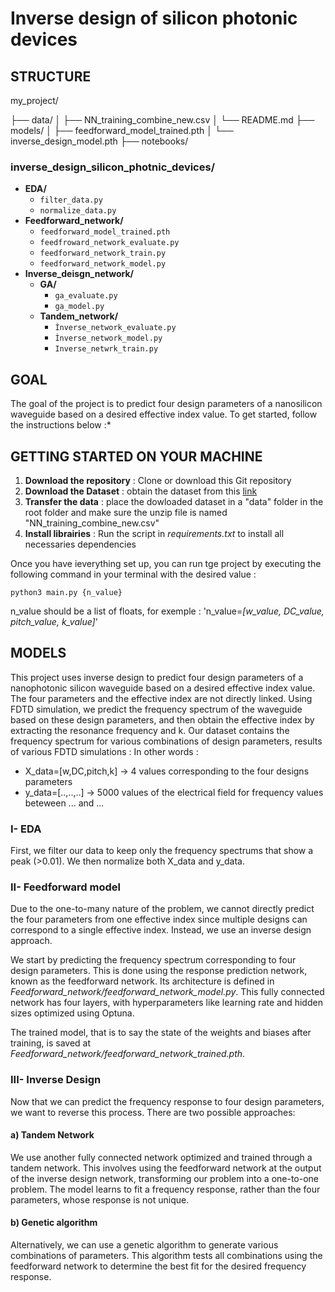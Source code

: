 # Inverse design of silicon photonic devices

## STRUCTURE

my_project/

├── data/
│   ├── NN_training_combine_new.csv
│   └── README.md
├── models/
│   ├── feedforward_model_trained.pth
│   └── inverse_design_model.pth
├── notebooks/

### inverse_design_silicon_photnic_devices/
- **EDA/**
    - `filter_data.py`
    - `normalize_data.py`
- **Feedforward_network/**
    - `feedforward_model_trained.pth`
    - `feedfroward_network_evaluate.py`
    - `feedforward_network_train.py`
    - `feedforward_network_model.py`
- **Inverse_deisgn_network/**
    - **GA/**
        - `ga_evaluate.py`
        - `ga_model.py`
    - **Tandem_network/**
        - `Ìnverse_network_evaluate.py`
        - `Ìnverse_network_model.py`
        - `Inverse_netwrk_train.py`

## GOAL 

The goal of the project is to predict four design parameters of a nanosilicon waveguide based on a desired effective index value. 
To get started, follow the instructions below :*
## GETTING STARTED ON YOUR MACHINE

1. **Download the repository** : Clone or download this Git repository
2. **Download the Dataset** : obtain the dataset from this [link](https://drive.google.com/file/d/1MrYbl_xirYWJZCTmyr7kOeqM50SCQTUO/view?usp=sharing)
3. **Transfer the data** : place the dowloaded dataset in a "data" folder in the root folder and make sure the unzip file is named "NN_training_combine_new.csv"
4. **Install librairies** : Run the script in *requirements.txt* to install all necessaries dependencies

Once you have ieverything set up, you can run tge project by executing the following command in your terminal with the desired value :
```
python3 main.py {n_value}
```
n_value should be a list of floats, for exemple : 'n_value=*[w_value, DC_value, pitch_value, k_value]*'

## MODELS
This project uses inverse design to predict four design parameters of a nanophotonic silicon waveguide based on a desired effective index value. The four parameters and the effective index are not directly linked. Using FDTD simulation, we predict the frequency spectrum of the waveguide based on these design parameters, and then obtain the effective index by extracting the resonance frequency and k. 
Our dataset contains the frequency spectrum for various combinations of design parameters, results of various FDTD simulations : 
In other words : 
- X_data=[w,DC,pitch,k] -> 4 values corresponding to the four designs parameters 
- y_data=[..,..,..] -> 5000 values of the electrical field for frequency values beteween ... and ...

### I- EDA
First, we filter our data to keep only the frequency spectrums that show a peak (>0.01). We then normalize both X_data and y_data.

### II- Feedforward model

Due to the one-to-many nature of the problem, we cannot directly predict the four parameters from one effective index since multiple designs can correspond to a single effective index. Instead, we use an inverse design approach.

We start by predicting the frequency spectrum corresponding to four design parameters. This is done using the response prediction network, known as the feedforward network. Its architecture is defined in *Feedforward_network/feedforward_network_model.py*. This fully connected network has four layers, with hyperparameters like learning rate and hidden sizes optimized using Optuna. 

The trained model, that is to say the state of the weights and biases after training, is saved at *Feedforward_network/feedforward_network_trained.pth*.

### III- Inverse Design 
Now that we can predict the frequency response to four design parameters, we want to reverse this process. There are two possible approaches:

####    a) Tandem Network
We use another fully connected network optimized and trained through a tandem network. This involves using the feedforward network at the output of the inverse design network, transforming our problem into a one-to-one problem. The model learns to fit a frequency response, rather than the four parameters, whose response is not unique.

####    b) Genetic algorithm
Alternatively, we can use a genetic algorithm to generate various combinations of parameters. This algorithm tests all combinations using the feedforward network to determine the best fit for the desired frequency response.

